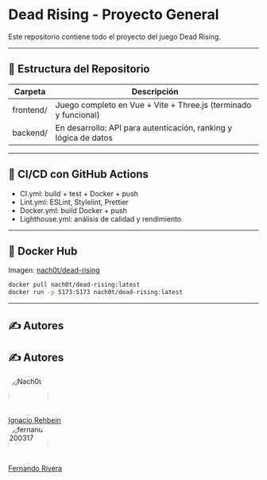 # Dead Rising - Proyecto General

Este repositorio contiene todo el proyecto del juego Dead Rising.

---

## 🧩 Estructura del Repositorio

| Carpeta     | Descripción                                                       |
|-------------|-------------------------------------------------------------------|
| frontend/   | Juego completo en Vue + Vite + Three.js (terminado y funcional)  |
| backend/    | En desarrollo: API para autenticación, ranking y lógica de datos |

---

## 🚀 CI/CD con GitHub Actions

- CI.yml: build + test + Docker + push
- Lint.yml: ESLint, Stylelint, Prettier
- Docker.yml: build Docker + push
- Lighthouse.yml: análisis de calidad y rendimiento

---

## 🐳 Docker Hub

Imagen: [nach0t/dead-rising](https://hub.docker.com/r/nach0t/dead-rising)

```bash
docker pull nach0t/dead-rising:latest
docker run -p 5173:5173 nach0t/dead-rising:latest
```

---

## ✍️ Autores

## ✍️ Autores

<a href="https://github.com/Nach0t" target="_blank">
  <img src="https://github.com/Nach0t.png" width="80" style="border-radius:50%" alt="Nach0t"/>
  <br />
  Ignacio Rehbein
</a>

<br/>

<a href="https://github.com/fernando200317" target="_blank">
  <img src="https://github.com/fernando200317.png" width="80" style="border-radius:50%" alt="fernando200317"/>
  <br />
  Fernando Rivera
</a>
